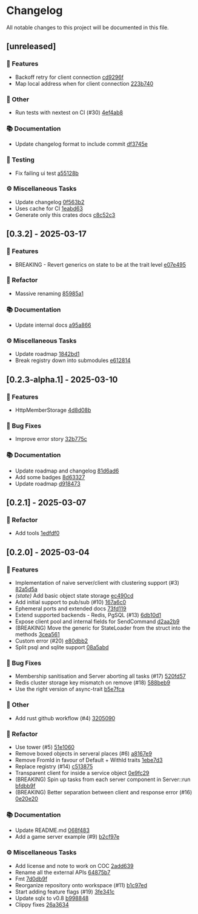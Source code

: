 # Changelog

All notable changes to this project will be documented in this file.

## [unreleased]

### 🚀 Features

- Backoff retry for client connection [cd9296f](https://github.com/rcelha/rio-rs/commit/cd9296f6a7aed71e5238e801fe0fca16d5930ad4) 
- Map local address when for client connection [223b740](https://github.com/rcelha/rio-rs/commit/223b7406689e20ead639485008101ff4be007eb4) 

### 💼 Other

- Run tests with nextest on CI (#30) [4ef4ab8](https://github.com/rcelha/rio-rs/commit/4ef4ab8ae3b476f58311c852f3d1bf399b91488d) 

### 📚 Documentation

- Update changelog format to include commit [df3745e](https://github.com/rcelha/rio-rs/commit/df3745ef2de01da2bcc6f240dd2fae1302d22dd5) 

### 🧪 Testing

- Fix failing ui test [a55128b](https://github.com/rcelha/rio-rs/commit/a55128b0fe38e52e994cbaee3c536745af2acc16) 

### ⚙️ Miscellaneous Tasks

- Update changelog [0f563b2](https://github.com/rcelha/rio-rs/commit/0f563b281b959c4fe80dc9d213210c125c1f7e5d) 
- Uses cache for CI [1eabd63](https://github.com/rcelha/rio-rs/commit/1eabd63a2d6f08d2ed9b9d64122c3d68c3d75019) 
- Generate only this crates docs [c8c52c3](https://github.com/rcelha/rio-rs/commit/c8c52c3d5b46537d06eb89773464cc530b3583f4) 

## [0.3.2] - 2025-03-17

### 🚀 Features

- BREAKING - Revert generics on state to be at the trait level [e07e495](https://github.com/rcelha/rio-rs/commit/e07e495bd70d59ec567d5e1986a30e9a6aa8a4b7) 

### 🚜 Refactor

- Massive renaming [85985a1](https://github.com/rcelha/rio-rs/commit/85985a1ca111c2f46ad7ac37dc2dbb6f5d61815d) 

### 📚 Documentation

- Update internal docs [a95a866](https://github.com/rcelha/rio-rs/commit/a95a866126013ed7e916141aa9fa56418f3e9a38) 

### ⚙️ Miscellaneous Tasks

- Update roadmap [1842bd1](https://github.com/rcelha/rio-rs/commit/1842bd185b7ac2f8971f4e702f984a1e259526b0) 
- Break registry down into submodules [e612814](https://github.com/rcelha/rio-rs/commit/e612814dde7dd8453b81d1db4b9f2416a54ac9a9) 

## [0.2.3-alpha.1] - 2025-03-10

### 🚀 Features

- HttpMemberStorage [4d8d08b](https://github.com/rcelha/rio-rs/commit/4d8d08bae4c306730108c9457ca2b8e39a618126) 

### 🐛 Bug Fixes

- Improve error story [32b775c](https://github.com/rcelha/rio-rs/commit/32b775cd5d263815cb5acddb3c10f8d2ff120080) 

### 📚 Documentation

- Update roadmap and changelog [81d6ad6](https://github.com/rcelha/rio-rs/commit/81d6ad64dd0f07d30bc0f908ad1ea76d5f442787) 
- Add some badges [8d63327](https://github.com/rcelha/rio-rs/commit/8d63327f096fc20dbacca47a75d8e25f11b703e5) 
- Update roadmap [d918473](https://github.com/rcelha/rio-rs/commit/d9184739354823319fb240e4029a3bbe4da37732) 

## [0.2.1] - 2025-03-07

### 🚜 Refactor

- Add tools [1edfdf0](https://github.com/rcelha/rio-rs/commit/1edfdf045e4713f995237916e046da9f0f927f1c) 

## [0.2.0] - 2025-03-04

### 🚀 Features

- Implementation of naive server/client with clustering support (#3) [82a5d5a](https://github.com/rcelha/rio-rs/commit/82a5d5a71f230885cec3ae86315fc7dc537751ed) 
- *(state)* Add basic object state storage [ec490cd](https://github.com/rcelha/rio-rs/commit/ec490cdd0fb2f686e91ecc1911506f103437f4c7) 
- Add initial support to pub/sub (#10) [167a6c0](https://github.com/rcelha/rio-rs/commit/167a6c0d04db7e91338802266baf9be2673371b7) 
- Ephemeral ports and extended docs [73fd119](https://github.com/rcelha/rio-rs/commit/73fd1194588a6a636a0dc8c60d62db0221a7be85) 
- Extend supported backends - Redis, PgSQL (#13) [6db10d1](https://github.com/rcelha/rio-rs/commit/6db10d1498b41fd9d6b710492bcd84fb9014f048) 
- Expose client pool and internal fields for SendCommand [d2aa2b9](https://github.com/rcelha/rio-rs/commit/d2aa2b96f1995cbbb8cc0cf024b61505212debc2) 
- (BREAKING) Move the generic for StateLoader from the struct into the methods [3cea561](https://github.com/rcelha/rio-rs/commit/3cea5612414da3b98a0d2c658ff904a06928a098) 
- Custom error (#20) [e80dbb2](https://github.com/rcelha/rio-rs/commit/e80dbb240490e9e47456090e27511eb800220e77) 
- Split psql and sqlite support [08a5abd](https://github.com/rcelha/rio-rs/commit/08a5abd2afcbf84e274fb12302efdfa885222b74) 

### 🐛 Bug Fixes

- Membership sanitisation and Server aborting all tasks (#17) [520fd57](https://github.com/rcelha/rio-rs/commit/520fd57619689d82a7abc7f0537f631335caace4) 
- Redis cluster storage key mismatch on remove (#18) [588beb9](https://github.com/rcelha/rio-rs/commit/588beb9b34893b21cdb7d8ae499795290a791581) 
- Use the right version of async-trait [b5e7fca](https://github.com/rcelha/rio-rs/commit/b5e7fcabe657aee38b558b204eaccd746e91927c) 

### 💼 Other

- Add rust github workflow (#4) [3205090](https://github.com/rcelha/rio-rs/commit/3205090667ce4af381a0b7c530500cbd69a71cbb) 

### 🚜 Refactor

- Use tower (#5) [51e1060](https://github.com/rcelha/rio-rs/commit/51e106099438cb55196d96cdf7374b222c232460) 
- Remove boxed objects in serveral places (#6) [a8167e9](https://github.com/rcelha/rio-rs/commit/a8167e9e39b18e8f765925cc6af5fec185ba4489) 
- Remove FromId in favour of Default + WithId traits [1ebe7d3](https://github.com/rcelha/rio-rs/commit/1ebe7d386058d822331948b4cb1facfa59e2f2fb) 
- Replace registry (#14) [c513875](https://github.com/rcelha/rio-rs/commit/c51387565021543898a22413ed91ba41a63e64b0) 
- Transparent client for inside a service object [0e9fc29](https://github.com/rcelha/rio-rs/commit/0e9fc295453a032b49b5433046a956b58fdc7cd4) 
- (BREAKING) Spin up tasks from each server component in Server::run [bfdbb9f](https://github.com/rcelha/rio-rs/commit/bfdbb9f316595857de5adbc97e6f5d4bee883a99) 
- (BREAKING) Better separation between client and response error (#16) [0e20e20](https://github.com/rcelha/rio-rs/commit/0e20e20bad30cef46a305126a0bbdbb655d15941) 

### 📚 Documentation

- Update README.md [068f483](https://github.com/rcelha/rio-rs/commit/068f483ec7985c091963335c6777456fca690dd4) 
- Add a game server example (#9) [b2cf97e](https://github.com/rcelha/rio-rs/commit/b2cf97e4ed820decb6cfdee9cbf978bb88870e0d) 

### ⚙️ Miscellaneous Tasks

- Add license and note to work on COC [2add639](https://github.com/rcelha/rio-rs/commit/2add639af5bf98f29df33583471a69f61ff816ee) 
- Rename all the external APIs [64875b7](https://github.com/rcelha/rio-rs/commit/64875b72d62bba4ab34424c5bd46a5c2e7125ff5) 
- Fmt [7d0db9f](https://github.com/rcelha/rio-rs/commit/7d0db9f200a4b05283fdeac0c8891d06adcd7687) 
- Reorganize repository onto workspace (#11) [b1c97ed](https://github.com/rcelha/rio-rs/commit/b1c97edbcb2a4e545a4c5bfeeed43554351eec8d) 
- Start adding feature flags (#19) [3fe341c](https://github.com/rcelha/rio-rs/commit/3fe341c0cddef587a893a5f0442dca4b640a443c) 
- Update sqlx to v0.8 [b998848](https://github.com/rcelha/rio-rs/commit/b998848606c17792724ff150266478d0514f433b) 
- Clippy fixes [26a3634](https://github.com/rcelha/rio-rs/commit/26a363446e231283071b1dc2dde6cd9d1a7d857d) 

<!-- generated by git-cliff -->

